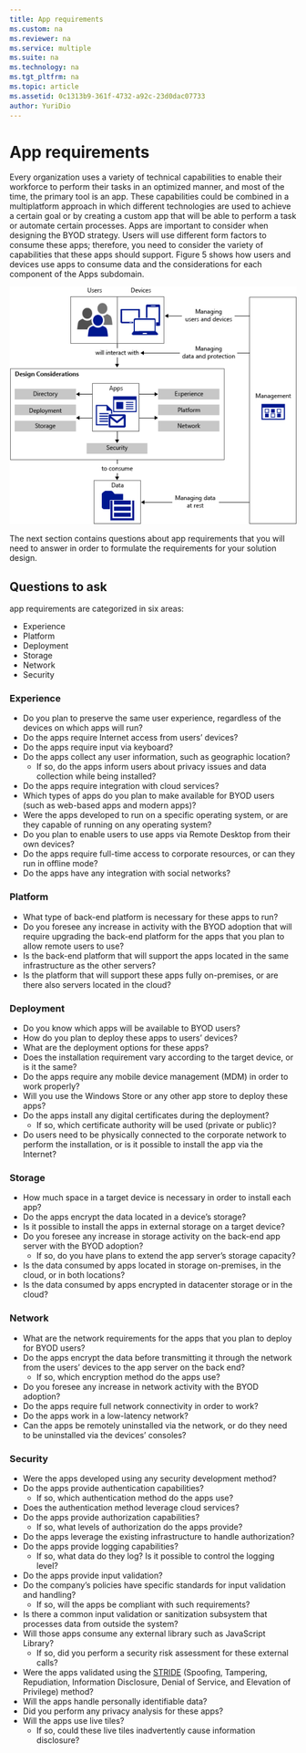 ```yaml
---
title: App requirements
ms.custom: na
ms.reviewer: na
ms.service: multiple
ms.suite: na
ms.technology: na 
ms.tgt_pltfrm: na
ms.topic: article
ms.assetid: 0c1313b9-361f-4732-a92c-23d0dac07733
author: YuriDio
---
```

# App requirements

Every organization uses a variety of technical capabilities to enable their workforce to perform their tasks in an optimized manner, and most of the time, the primary tool is an app. These capabilities could be combined in a multiplatform approach in which different technologies are used to achieve a certain goal or by creating a custom app that will be able to perform a task or automate certain processes. Apps are important to consider when designing the BYOD strategy. Users will use different form factors to consume these apps; therefore, you need to consider the variety of capabilities that these apps should support. Figure 5 shows how users and devices use apps to consume data and the considerations for each component of the Apps subdomain.

![App requirements](./media/BYOD_Figure5.png)

The next section contains questions about app requirements that you will need to answer in order to formulate the requirements for your solution design.

## Questions to ask

app requirements are categorized in six areas:

- Experience
- Platform
- Deployment
- Storage
- Network
- Security


### Experience

- Do you plan to preserve the same user experience, regardless of the devices on which apps will run?
- Do the apps require Internet access from users’ devices?
- Do the apps require input via keyboard?
- Do the apps collect any user information, such as geographic location?
	- If so, do the apps inform users about privacy issues and data collection while being installed?
- Do the apps require integration with cloud services?
- Which types of apps do you plan to make available for BYOD users (such as web-based apps and modern apps)?
- Were the apps developed to run on a specific operating system, or are they capable of running on any operating system?
- Do you plan to enable users to use apps via Remote Desktop from their own devices?
- Do the apps require full-time access to corporate resources, or can they run in offline mode?
- Do the apps have any integration with social networks?


### Platform

- What type of back-end platform is necessary for these apps to run?
- Do you foresee any increase in activity with the BYOD adoption that will require upgrading the back-end platform for the apps that you plan to allow remote users to use?
- Is the back-end platform that will support the apps located in the same infrastructure as the other servers?
- Is the platform that will support these apps fully on-premises, or are there also servers located in the cloud?


### Deployment

- Do you know which apps will be available to BYOD users?
- How do you plan to deploy these apps to users’ devices?
- What are the deployment options for these apps?
- Does the installation requirement vary according to the target device, or is it the same?
- Do the apps require any mobile device management (MDM) in order to work properly?
- Will you use the Windows Store or any other app store to deploy these apps?
- Do the apps install any digital certificates during the deployment?
	- If so, which certificate authority will be used (private or public)?
- Do users need to be physically connected to the corporate network to perform the installation, or is it possible to install the app via the Internet?

### Storage

- How much space in a target device is necessary in order to install each app?
- Do the apps encrypt the data located in a device’s storage?
- Is it possible to install the apps in external storage on a target device?
- Do you foresee any increase in storage activity on the back-end app server with the BYOD adoption?
	- If so, do you have plans to extend the app server’s storage capacity?
- Is the data consumed by apps located in storage on-premises, in the cloud, or in both locations?
- Is the data consumed by apps encrypted in datacenter storage or in the cloud?

### Network

- What are the network requirements for the apps that you plan to deploy for BYOD users?
- Do the apps encrypt the data before transmitting it through the network from the users’ devices to the app server on the back end?
	- If so, which encryption method do the apps use?
- Do you foresee any increase in network activity with the BYOD adoption?
- Do the apps require full network connectivity in order to work?
- Do the apps work in a low-latency network?
- Can the apps be remotely uninstalled via the network, or do they need to be uninstalled via the devices’ consoles?

### Security

- Were the apps developed using any security development method?
- Do the apps provide authentication capabilities?
	- If so, which authentication method do the apps use?
- Does the authentication method leverage cloud services?
- Do the apps provide authorization capabilities?
	- If so, what levels of authorization do the apps provide?
- Do the apps leverage the existing infrastructure to handle authorization?
- Do the apps provide logging capabilities?
	- If so, what data do they log? Is it possible to control the logging level?
- Do the apps provide input validation?
- Do the company’s policies have specific standards for input validation and handling?
	- If so, will the apps be compliant with such requirements?
- Is there a common input validation or sanitization subsystem that processes data from outside the system?
- Will those apps consume any external library such as JavaScript Library?
	- If so, did you perform a security risk assessment for these external calls?
- Were the apps validated using the [STRIDE](https://msdn.microsoft.com/library/ee823878(v=cs.20).aspx) (Spoofing, Tampering, Repudiation, Information Disclosure, Denial of Service, and Elevation of Privilege) method?
- Will the apps handle personally identifiable data?
- Did you perform any privacy analysis for these apps?
- Will the apps use live tiles?
	- If so, could these live tiles inadvertently cause information disclosure?

